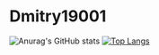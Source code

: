 # Dmitry19001

![Anurag's GitHub stats](https://github-readme-stats-olive-theta.vercel.app/api?username=Dmitry19001&count_private=true)
[![Top Langs](https://github-readme-stats-olive-theta.vercel.app/api/top-langs/?username=Dmitry19001&langs_count=5&count_private=true&exclude_repo=github-readme-stats,anuraghazra.github.io)](https://github.com/anuraghazra/github-readme-stats)
